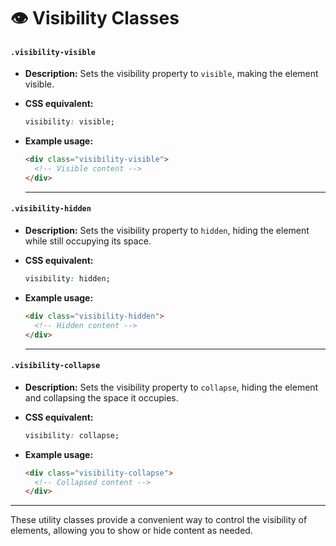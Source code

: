 # 👁️ Visibility Classes

#### **`.visibility-visible`**  
- **Description:** Sets the visibility property to `visible`, making the element visible.  
- **CSS equivalent:**  
  ```css
  visibility: visible;
  ```  
- **Example usage:**  
  ```html
  <div class="visibility-visible">
    <!-- Visible content -->
  </div>
  ```  

  ---

#### **`.visibility-hidden`**  
- **Description:** Sets the visibility property to `hidden`, hiding the element while still occupying its space.  
- **CSS equivalent:**  
  ```css
  visibility: hidden;
  ```  
- **Example usage:**  
  ```html
  <div class="visibility-hidden">
    <!-- Hidden content -->
  </div>
  ```  

  ---

#### **`.visibility-collapse`**  
- **Description:** Sets the visibility property to `collapse`, hiding the element and collapsing the space it occupies.  

- **CSS equivalent:**  
  ```css
  visibility: collapse;
  ```  
- **Example usage:**  
  ```html
  <div class="visibility-collapse">
    <!-- Collapsed content -->
  </div>
  ```  

---  

These utility classes provide a convenient way to control the visibility of elements, allowing you to show or hide content as needed.